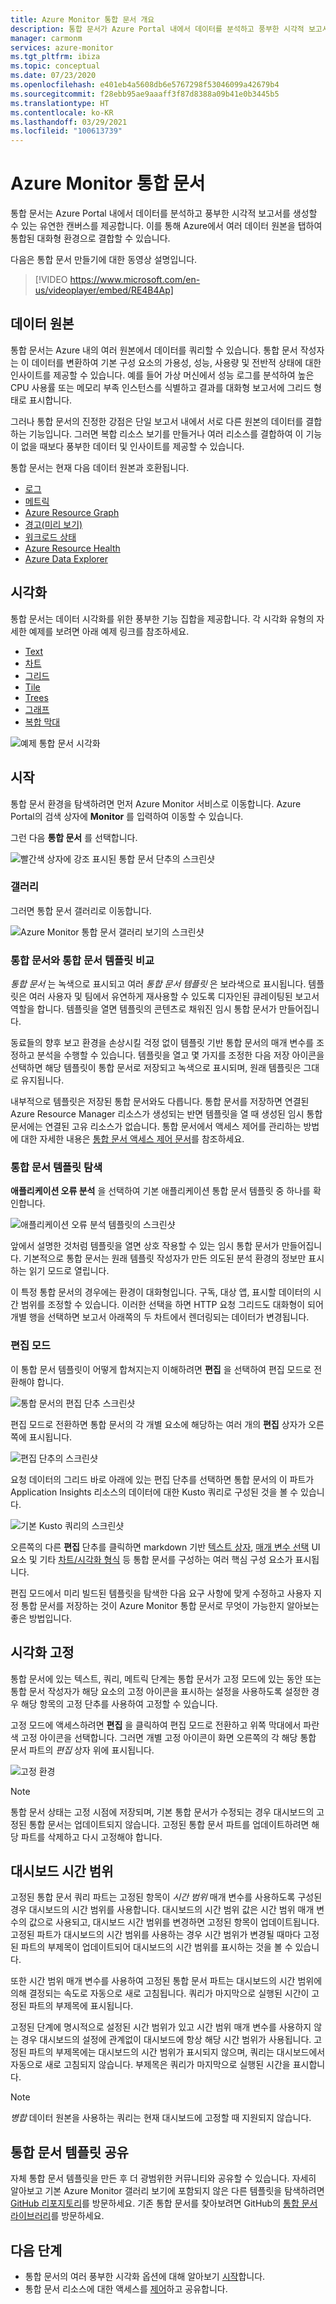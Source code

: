 ```yaml
---
title: Azure Monitor 통합 문서 개요
description: 통합 문서가 Azure Portal 내에서 데이터를 분석하고 풍부한 시각적 보고서를 생성할 수 있는 유연한 캔버스를 제공하는 방법을 알아봅니다.
manager: carmonm
services: azure-monitor
ms.tgt_pltfrm: ibiza
ms.topic: conceptual
ms.date: 07/23/2020
ms.openlocfilehash: e401eb4a5608db6e5767298f53046099a42679b4
ms.sourcegitcommit: f28ebb95ae9aaaff3f87d8388a09b41e0b3445b5
ms.translationtype: HT
ms.contentlocale: ko-KR
ms.lasthandoff: 03/29/2021
ms.locfileid: "100613739"
---
```

# <a name="azure-monitor-workbooks"></a>Azure Monitor 통합 문서

통합 문서는 Azure Portal 내에서 데이터를 분석하고 풍부한 시각적 보고서를 생성할 수 있는 유연한 캔버스를 제공합니다. 이를 통해 Azure에서 여러 데이터 원본을 탭하여 통합된 대화형 환경으로 결합할 수 있습니다. 

다음은 통합 문서 만들기에 대한 동영상 설명입니다.

> [!VIDEO https://www.microsoft.com/en-us/videoplayer/embed/RE4B4Ap]

## <a name="data-sources"></a>데이터 원본

통합 문서는 Azure 내의 여러 원본에서 데이터를 쿼리할 수 있습니다. 통합 문서 작성자는 이 데이터를 변환하여 기본 구성 요소의 가용성, 성능, 사용량 및 전반적 상태에 대한 인사이트를 제공할 수 있습니다. 예를 들어 가상 머신에서 성능 로그를 분석하여 높은 CPU 사용률 또는 메모리 부족 인스턴스를 식별하고 결과를 대화형 보고서에 그리드 형태로 표시합니다.
  
그러나 통합 문서의 진정한 강점은 단일 보고서 내에서 서로 다른 원본의 데이터를 결합하는 기능입니다. 그러면 복합 리소스 보기를 만들거나 여러 리소스를 결합하여 이 기능이 없을 때보다 풍부한 데이터 및 인사이트를 제공할 수 있습니다.

통합 문서는 현재 다음 데이터 원본과 호환됩니다.

* [로그](../visualize/workbooks-data-sources.md#logs)
* [메트릭](../visualize/workbooks-data-sources.md#metrics)
* [Azure Resource Graph](../visualize/workbooks-data-sources.md#azure-resource-graph)
* [경고(미리 보기)](../visualize/workbooks-data-sources.md#alerts-preview)
* [워크로드 상태](../visualize/workbooks-data-sources.md#workload-health)
* [Azure Resource Health](../visualize/workbooks-data-sources.md#azure-resource-health)
* [Azure Data Explorer](../visualize/workbooks-data-sources.md#azure-data-explorer)

## <a name="visualizations"></a>시각화

통합 문서는 데이터 시각화를 위한 풍부한 기능 집합을 제공합니다. 각 시각화 유형의 자세한 예제를 보려면 아래 예제 링크를 참조하세요.

* [Text](../visualize/workbooks-text-visualizations.md)
* [차트](../visualize/workbooks-chart-visualizations.md)
* [그리드](../visualize/workbooks-grid-visualizations.md)
* [Tile](../visualize/workbooks-tile-visualizations.md)
* [Trees](../visualize/workbooks-tree-visualizations.md)
* [그래프](../visualize/workbooks-graph-visualizations.md)
* [복합 막대](../visualize/workbooks-composite-bar.md)

![예제 통합 문서 시각화](./media/workbooks-overview/visualizations.png)

## <a name="getting-started"></a>시작

통합 문서 환경을 탐색하려면 먼저 Azure Monitor 서비스로 이동합니다. Azure Portal의 검색 상자에 **Monitor** 를 입력하여 이동할 수 있습니다.

그런 다음 **통합 문서** 를 선택합니다.

![빨간색 상자에 강조 표시된 통합 문서 단추의 스크린샷](./media/workbooks-overview/workbooks.png)

### <a name="gallery"></a>갤러리

그러면 통합 문서 갤러리로 이동합니다.

![Azure Monitor 통합 문서 갤러리 보기의 스크린샷](./media/workbooks-overview/gallery.png)

### <a name="workbooks-versus-workbook-templates"></a>통합 문서와 통합 문서 템플릿 비교

_통합 문서_ 는 녹색으로 표시되고 여러 _통합 문서 템플릿_ 은 보라색으로 표시됩니다. 템플릿은 여러 사용자 및 팀에서 유연하게 재사용할 수 있도록 디자인된 큐레이팅된 보고서 역할을 합니다. 템플릿을 열면 템플릿의 콘텐츠로 채워진 임시 통합 문서가 만들어집니다. 

동료들의 향후 보고 환경을 손상시킬 걱정 없이 템플릿 기반 통합 문서의 매개 변수를 조정하고 분석을 수행할 수 있습니다. 템플릿을 열고 몇 가지를 조정한 다음 저장 아이콘을 선택하면 해당 템플릿이 통합 문서로 저장되고 녹색으로 표시되며, 원래 템플릿은 그대로 유지됩니다. 

내부적으로 템플릿은 저장된 통합 문서와도 다릅니다. 통합 문서를 저장하면 연결된 Azure Resource Manager 리소스가 생성되는 반면 템플릿을 열 때 생성된 임시 통합 문서에는 연결된 고유 리소스가 없습니다. 통합 문서에서 액세스 제어를 관리하는 방법에 대한 자세한 내용은 [통합 문서 액세스 제어 문서](../visualize/workbooks-access-control.md)를 참조하세요.

### <a name="exploring-a-workbook-template"></a>통합 문서 템플릿 탐색

**애플리케이션 오류 분석** 을 선택하여 기본 애플리케이션 통합 문서 템플릿 중 하나를 확인합니다.

![애플리케이션 오류 분석 템플릿의 스크린샷](./media/workbooks-overview/failure-analysis.png)

앞에서 설명한 것처럼 템플릿을 열면 상호 작용할 수 있는 임시 통합 문서가 만들어집니다. 기본적으로 통합 문서는 원래 템플릿 작성자가 만든 의도된 분석 환경의 정보만 표시하는 읽기 모드로 열립니다.

이 특정 통합 문서의 경우에는 환경이 대화형입니다. 구독, 대상 앱, 표시할 데이터의 시간 범위를 조정할 수 있습니다. 이러한 선택을 하면 HTTP 요청 그리드도 대화형이 되어 개별 행을 선택하면 보고서 아래쪽의 두 차트에서 렌더링되는 데이터가 변경됩니다.

### <a name="editing-mode"></a>편집 모드

이 통합 문서 템플릿이 어떻게 합쳐지는지 이해하려면 **편집** 을 선택하여 편집 모드로 전환해야 합니다.

![통합 문서의 편집 단추 스크린샷](./media/workbooks-overview/edit.png)

편집 모드로 전환하면 통합 문서의 각 개별 요소에 해당하는 여러 개의 **편집** 상자가 오른쪽에 표시됩니다.

![편집 단추의 스크린샷](./media/workbooks-overview/edit-mode.png)

요청 데이터의 그리드 바로 아래에 있는 편집 단추를 선택하면 통합 문서의 이 파트가 Application Insights 리소스의 데이터에 대한 Kusto 쿼리로 구성된 것을 볼 수 있습니다.

![기본 Kusto 쿼리의 스크린샷](./media/workbooks-overview/kusto.png)

오른쪽의 다른 **편집** 단추를 클릭하면 markdown 기반 [텍스트 상자](../visualize/workbooks-text-visualizations.md), [매개 변수 선택](../visualize/workbooks-parameters.md) UI 요소 및 기타 [차트/시각화 형식](#visualizations) 등 통합 문서를 구성하는 여러 핵심 구성 요소가 표시됩니다. 

편집 모드에서 미리 빌드된 템플릿을 탐색한 다음 요구 사항에 맞게 수정하고 사용자 지정 통합 문서를 저장하는 것이 Azure Monitor 통합 문서로 무엇이 가능한지 알아보는 좋은 방법입니다.

## <a name="pinning-visualizations"></a>시각화 고정

통합 문서에 있는 텍스트, 쿼리, 메트릭 단계는 통합 문서가 고정 모드에 있는 동안 또는 통합 문서 작성자가 해당 요소의 고정 아이콘을 표시하는 설정을 사용하도록 설정한 경우 해당 항목의 고정 단추를 사용하여 고정할 수 있습니다. 

고정 모드에 액세스하려면 **편집** 을 클릭하여 편집 모드로 전환하고 위쪽 막대에서 파란색 고정 아이콘을 선택합니다. 그러면 개별 고정 아이콘이 화면 오른쪽의 각 해당 통합 문서 파트의 *편집* 상자 위에 표시됩니다.

![고정 환경](./media/workbooks-overview/pin-experience.png)

> [!NOTE]
> 통합 문서 상태는 고정 시점에 저장되며, 기본 통합 문서가 수정되는 경우 대시보드의 고정된 통합 문서는 업데이트되지 않습니다. 고정된 통합 문서 파트를 업데이트하려면 해당 파트를 삭제하고 다시 고정해야 합니다.

## <a name="dashboard-time-ranges"></a>대시보드 시간 범위

고정된 통합 문서 쿼리 파트는 고정된 항목이 *시간 범위* 매개 변수를 사용하도록 구성된 경우 대시보드의 시간 범위를 사용합니다. 대시보드의 시간 범위 값은 시간 범위 매개 변수의 값으로 사용되고, 대시보드 시간 범위를 변경하면 고정된 항목이 업데이트됩니다. 고정된 파트가 대시보드의 시간 범위를 사용하는 경우 시간 범위가 변경될 때마다 고정된 파트의 부제목이 업데이트되어 대시보드의 시간 범위를 표시하는 것을 볼 수 있습니다. 

또한 시간 범위 매개 변수를 사용하여 고정된 통합 문서 파트는 대시보드의 시간 범위에 의해 결정되는 속도로 자동으로 새로 고침됩니다. 쿼리가 마지막으로 실행된 시간이 고정된 파트의 부제목에 표시됩니다.

고정된 단계에 명시적으로 설정된 시간 범위가 있고 시간 범위 매개 변수를 사용하지 않는 경우 대시보드의 설정에 관계없이 대시보드에 항상 해당 시간 범위가 사용됩니다. 고정된 파트의 부제목에는 대시보드의 시간 범위가 표시되지 않으며, 쿼리는 대시보드에서 자동으로 새로 고침되지 않습니다. 부제목은 쿼리가 마지막으로 실행된 시간을 표시합니다.

> [!NOTE]
> *병합* 데이터 원본을 사용하는 쿼리는 현재 대시보드에 고정할 때 지원되지 않습니다.

## <a name="sharing-workbook-templates"></a>통합 문서 템플릿 공유

자체 통합 문서 템플릿을 만든 후 더 광범위한 커뮤니티와 공유할 수 있습니다. 자세히 알아보고 기본 Azure Monitor 갤러리 보기에 포함되지 않은 다른 템플릿을 탐색하려면 [GitHub 리포지토리](https://github.com/Microsoft/Application-Insights-Workbooks/blob/master/README.md)를 방문하세요. 기존 통합 문서를 찾아보려면 GitHub의 [통합 문서 라이브러리](https://github.com/microsoft/Application-Insights-Workbooks/tree/master/Workbooks)를 방문하세요.

## <a name="next-step"></a>다음 단계

* 통합 문서의 여러 풍부한 시각화 옵션에 대해 알아보기 [시작](#visualizations)합니다.
* 통합 문서 리소스에 대한 액세스를 [제어](../visualize/workbooks-access-control.md)하고 공유합니다.